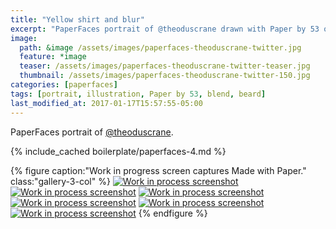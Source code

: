 ```yaml
---
title: "Yellow shirt and blur"
excerpt: "PaperFaces portrait of @theoduscrane drawn with Paper by 53 on an iPad."
image: 
  path: &image /assets/images/paperfaces-theoduscrane-twitter.jpg 
  feature: *image
  teaser: /assets/images/paperfaces-theoduscrane-twitter-teaser.jpg
  thumbnail: /assets/images/paperfaces-theoduscrane-twitter-150.jpg
categories: [paperfaces]
tags: [portrait, illustration, Paper by 53, blend, beard]
last_modified_at: 2017-01-17T15:57:55-05:00
---
```


PaperFaces portrait of [@theoduscrane](https://twitter.com/theoduscrane).

{% include_cached boilerplate/paperfaces-4.md %}

{% figure caption:"Work in progress screen captures Made with Paper." class:"gallery-3-col" %}
[![Work in process screenshot](/assets/images/paperfaces-theoduscrane-process-1-600.jpg)](/assets/images/paperfaces-theoduscrane-process-1-lg.jpg)
[![Work in process screenshot](/assets/images/paperfaces-theoduscrane-process-2-600.jpg)](/assets/images/paperfaces-theoduscrane-process-2-lg.jpg)
[![Work in process screenshot](/assets/images/paperfaces-theoduscrane-process-3-600.jpg)](/assets/images/paperfaces-theoduscrane-process-3-lg.jpg)
[![Work in process screenshot](/assets/images/paperfaces-theoduscrane-process-4-600.jpg)](/assets/images/paperfaces-theoduscrane-process-4-lg.jpg)
[![Work in process screenshot](/assets/images/paperfaces-theoduscrane-process-5-600.jpg)](/assets/images/paperfaces-theoduscrane-process-5-lg.jpg)
[![Work in process screenshot](/assets/images/paperfaces-theoduscrane-process-6-600.jpg)](/assets/images/paperfaces-theoduscrane-process-6-lg.jpg)
{% endfigure %}
